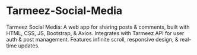 # Tarmeez-Social-Media
Tarmeez Social Media: A web app for sharing posts &amp; comments, built with HTML, CSS, JS, Bootstrap, &amp; Axios. Integrates with Tarmeez API for user auth &amp; post management. Features infinite scroll, responsive design, &amp; real-time updates.
